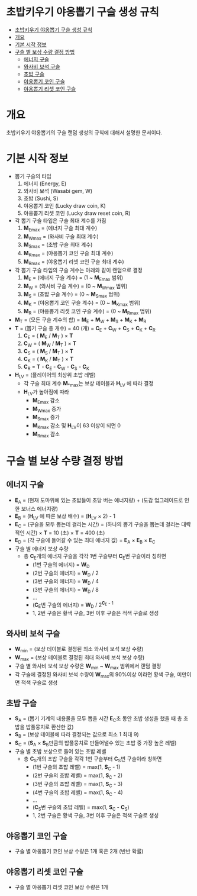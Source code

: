 초밥키우기 야옹뽑기 구슬 생성 규칙
==========================

- [초밥키우기 야옹뽑기 구슬 생성 규칙](#초밥키우기-야옹뽑기-구슬-생성-규칙)
- [개요](#개요)
- [기본 시작 정보](#기본-시작-정보)
- [구슬 별 보상 수량 결정 방법](#구슬-별-보상-수량-결정-방법)
  - [에너지 구슬](#에너지-구슬)
  - [와사비 보석 구슬](#와사비-보석-구슬)
  - [초밥 구슬](#초밥-구슬)
  - [야옹뽑기 코인 구슬](#야옹뽑기-코인-구슬)
  - [야옹뽑기 리셋 코인 구슬](#야옹뽑기-리셋-코인-구슬)

# 개요

초밥키우기 야옹뽑기의 구슬 랜덤 생성의 규칙에 대해서 설명한 문서이다.


# 기본 시작 정보

- 뽑기 구슬의 타입
  1. 에너지 (Energy, E)
  1. 와사비 보석 (Wasabi gem, W)
  1. 초밥 (Sushi, S)
  1. 야옹뽑기 코인 (Lucky draw coin, K)
  1. 야옹뽑기 리셋 코인 (Lucky draw reset coin, R)
- 각 뽑기 구슬 타입은 구슬 최대 계수를 가짐
  1. **M**<sub>Emax</sub> = (에너지 구슬 최대 계수)
  1. **M**<sub>Wmax</sub> = (와사비 구슬 최대 계수)
  1. **M**<sub>Smax</sub> = (초밥 구슬 최대 계수)
  1. **M**<sub>Kmax</sub> = (야옹뽑기 코인 구슬 최대 계수)
  1. **M**<sub>Rmax</sub> = (야옹뽑기 리셋 코인 구슬 최대 계수)
- 각 뽑기 구슬 타입의 구슬 계수는 아래와 같이 랜덤으로 결정
  1. **M**<sub>E</sub> = (에너지 구슬 계수) = (1 ~ **M**<sub>Emax</sub> 범위)
  1. **M**<sub>W</sub> = (와사비 구슬 계수) = (0 ~ **M**<sub>Wmax</sub> 범위)
  1. **M**<sub>S</sub> = (초밥 구슬 계수) = (0 ~ **M**<sub>Smax</sub> 범위)
  1. **M**<sub>K</sub> = (야옹뽑기 코인 구슬 계수) = (0 ~ **M**<sub>Kmax</sub> 범위)
  1. **M**<sub>R</sub> = (야옹뽑기 리셋 코인 구슬 계수) = (0 ~ **M**<sub>Rmax</sub> 범위)
- **M**<sub>T</sub> = (모든 구슬 계수의 합) = **M**<sub>E</sub> + **M**<sub>W</sub> + **M**<sub>S</sub> + **M**<sub>K</sub> + **M**<sub>R</sub>
- **T** = (뽑기 구슬 총 개수) = 40 (개) = **C**<sub>E</sub> + **C**<sub>W</sub> + **C**<sub>S</sub> + **C**<sub>K</sub> + **C**<sub>R</sub>
  1. **C**<sub>E</sub> = ( **M**<sub>E</sub> / **M**<sub>T</sub> ) × **T**
  1. **C**<sub>W</sub> = ( **M**<sub>W</sub> / **M**<sub>T</sub> ) × **T**
  1. **C**<sub>S</sub> = ( **M**<sub>S</sub> / **M**<sub>T</sub> ) × **T**
  1. **C**<sub>K</sub> = ( **M**<sub>K</sub> / **M**<sub>T</sub> ) × **T**
  1. **C**<sub>R</sub> = **T** - **C**<sub>E</sub> - **C**<sub>W</sub> - **C**<sub>S</sub> - **C**<sub>K</sub> 
- **H**<sub>LV</sub> = (플레이어의 최상위 초밥 레벨)
  - 각 구슬 최대 계수 **M**<sub>*max</sub>는 보상 테이블과 **H**<sub>LV</sub> 에 따라 결정
  - **H**<sub>LV</sub>가 높아짐에 따라
    - **M**<sub>Emax</sub> 감소
    - **M**<sub>Wmax</sub> 증가
    - **M**<sub>Smax</sub> 증가
    - **M**<sub>Kmax</sub> 감소 및 **H**<sub>LV</sub>이 63 이상이 되면 0
    - **M**<sub>Rmax</sub> 감소

# 구슬 별 보상 수량 결정 방법

## 에너지 구슬

- **E**<sub>A</sub> = (현재 도마위에 있는 초밥들이 초당 버는 에너지량) + (도감 업그레이드로 인한 보너스 에너지량)
- **E**<sub>B</sub> = (**H**<sub>LV</sub> 에 따른 보상 배수) = (**H**<sub>LV</sub> × 2) - 1
- **E**<sub>C</sub> = (구슬을 모두 뽑는데 걸리는 시간) = (하나의 뽑기 구슬을 뽑는데 걸리는 대략적인 시간) × **T** = 10 (초) × **T** = 400 (초)
- **E**<sub>D</sub> = (각 구슬에 들어갈 수 있는 최대 에너지 값) = **E**<sub>A</sub> × **E**<sub>B</sub> × **E**<sub>C</sub>
- 구슬 별 에너지 보상 수량
  - 총 **C**<sub>E</sub>개의 에너지 구슬을 각각 1번 구슬부터 **C**<sub>E</sub>번 구슬이라 칭하면
    - (1번 구슬의 에너지) = **W**<sub>D</sub>
    - (2번 구슬의 에너지) = **W**<sub>D</sub> / 2
    - (3번 구슬의 에너지) = **W**<sub>D</sub> / 4
    - (3번 구슬의 에너지) = **W**<sub>D</sub> / 8
    - ...
    - (**C**<sub>E</sub>번 구슬의 에너지) = **W**<sub>D</sub> / 2<sup>**C**<sub>E</sub> - 1</sup>
    - 1, 2번 구슬은 황색 구슬, 3번 이후 구슬은 적색 구슬로 생성

## 와사비 보석 구슬

- **W**<sub>min</sub> = (보상 테이블로 결정된 최소 와사비 보석 보상 수량)
- **W**<sub>max</sub> = (보상 테이블로 결정된 최대 와사비 보석 보상 수량)
- 구슬 별 와사비 보석 보상 수량은 **W**<sub>min</sub> ~ **W**<sub>max</sub> 범위에서 랜덤 결정
- 각 구슬에 결정된 와사비 보석 수량이 **W**<sub>max</sub>의 90%이상 이라면 황색 구슬, 미만이면 적색 구슬로 생성

## 초밥 구슬

- **S**<sub>A</sub> = (뽑기 기계의 내용물을 모두 뽑을 시간 **E**<sub>C</sub>초 동안 초밥 생성을 했을 때 총 초밥을 밥풀뭉치로 환산한 값)
- **S**<sub>B</sub> = (보상 테이블에 따라 결정되는 값으로 최소 1 최대 9)
- **S**<sub>C</sub> = (**S**<sub>A</sub> × **S**<sub>B</sub>만큼의 밥풀뭉치로 만들어낼수 있는 초밥 중 가장 높은 레벨)
- 구슬 별 초밥 보상으로 들어 있는 초밥 레벨
  - 총 **C**<sub>S</sub>개의 초밥 구슬을 각각 1번 구슬부터 **C**<sub>S</sub>번 구슬이라 칭하면
      - (1번 구슬의 초밥 레벨) = max(1, **S**<sub>C</sub> - 1)
      - (2번 구슬의 초밥 레벨) = max(1, **S**<sub>C</sub> - 2)
      - (3번 구슬의 초밥 레벨) = max(1, **S**<sub>C</sub> - 3)
      - (4번 구슬의 초밥 레벨) = max(1, **S**<sub>C</sub> - 4)
      - ...
      - (**C**<sub>S</sub>번 구슬의 초밥 레벨) = max(1, **S**<sub>C</sub> - **C**<sub>S</sub>)
      - 1, 2번 구슬은 황색 구슬, 3번 이후 구슬은 적색 구슬로 생성

## 야옹뽑기 코인 구슬

- 구슬 별 야옹뽑기 코인 보상 수량은 1개 혹은 2개 (반반 확률)

## 야옹뽑기 리셋 코인 구슬

- 구슬 별 야옹뽑기 리셋 코인 보상 수량은 1개
